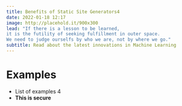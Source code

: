 ```yaml
---
title: Benefits of Static Site Generators4
date: 2022-01-18 12:17
image: http://placehold.it/900x300
lead: "If there is a lesson to be learned, 
it is the futility of seeking fulfillment in outer space. 
We need to judge ourselfs by who we are, not by where we go."
subtitle: Read about the latest innovations in Machine Learning
---
```

# Examples

- List of examples 4
- **This is secure**
